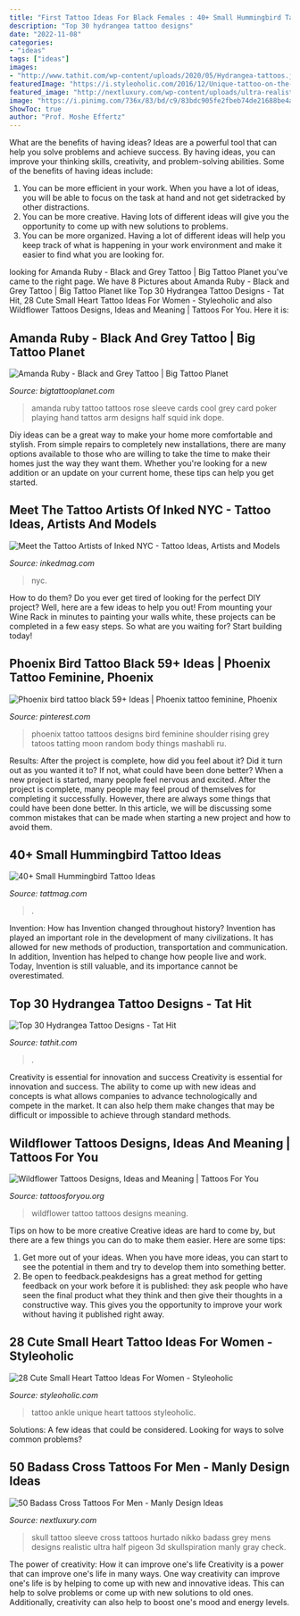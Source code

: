 ```yaml
---
title: "First Tattoo Ideas For Black Females : 40+ Small Hummingbird Tattoo Ideas"
description: "Top 30 hydrangea tattoo designs"
date: "2022-11-08"
categories:
- "ideas"
tags: ["ideas"]
images:
- "http://www.tathit.com/wp-content/uploads/2020/05/Hydrangea-tattoos.jpg"
featuredImage: "https://i.styleoholic.com/2016/12/Unique-tattoo-on-the-ankle.jpg"
featured_image: "http://nextluxury.com/wp-content/uploads/ultra-realistic-mens-badass-cross-with-skull-3d-half-sleeve-tattoo.jpg"
image: "https://i.pinimg.com/736x/83/bd/c9/83bdc905fe2fbeb74de21688be4aeafa.jpg"
ShowToc: true
author: "Prof. Moshe Effertz"
---
```



What are the benefits of having ideas?
Ideas are a powerful tool that can help you solve problems and achieve success. By having ideas, you can improve your thinking skills, creativity, and problem-solving abilities. Some of the benefits of having ideas include: 
1) You can be more efficient in your work. When you have a lot of ideas, you will be able to focus on the task at hand and not get sidetracked by other distractions. 
2) You can be more creative. Having lots of different ideas will give you the opportunity to come up with new solutions to problems. 
3) You can be more organized. Having a lot of different ideas will help you keep track of what is happening in your work environment and make it easier to find what you are looking for.

	

		
looking for Amanda Ruby - Black and Grey Tattoo | Big Tattoo Planet you've came to the right page. We have 8 Pictures about Amanda Ruby - Black and Grey Tattoo | Big Tattoo Planet like Top 30 Hydrangea Tattoo Designs - Tat Hit, 28 Cute Small Heart Tattoo Ideas For Women - Styleoholic and also Wildflower Tattoos Designs, Ideas and Meaning | Tattoos For You. Here it is:
		
    
## Amanda Ruby - Black And Grey Tattoo | Big Tattoo Planet

<img loading=lazy src="https://www.bigtattooplanet.com/sites/default/files/imagecache/aspect4col3col/artist/Amanda_Ruby/Amanda_Ruby_at_Squid_Ink_UK-8_0.jpg" onerror="this.onerror=null;this.src='https://tse1.mm.bing.net/th?id=OIP.-xKxeUahhcbHP3xnYrS7dgAAAA&amp;pid=15.1';" alt="Amanda Ruby - Black and Grey Tattoo | Big Tattoo Planet">

_Source: bigtattooplanet.com_

>amanda ruby tattoo tattoos rose sleeve cards cool grey card poker playing hand tattos arm designs half squid ink dope. 

	

Diy ideas can be a great way to make your home more comfortable and stylish. From simple repairs to completely new installations, there are many options available to those who are willing to take the time to make their homes just the way they want them. Whether you're looking for a new addition or an update on your current home, these tips can help you get started.

    
## Meet The Tattoo Artists Of Inked NYC - Tattoo Ideas, Artists And Models

<img loading=lazy src="https://www.inkedmag.com/.image/t_share/MTY5NjI4NDU3NzUwMjQzMTQx/inked-nyc-fb.jpg" onerror="this.onerror=null;this.src='https://tse1.mm.bing.net/th?id=OIP.nVKbAAf4kfO3JrdUTUHeAAHaD4&amp;pid=15.1';" alt="Meet the Tattoo Artists of Inked NYC - Tattoo Ideas, Artists and Models">

_Source: inkedmag.com_

>nyc. 

	

How to do them?
Do you ever get tired of looking for the perfect DIY project? Well, here are a few ideas to help you out! From mounting your Wine Rack in minutes to painting your walls white, these projects can be completed in a few easy steps. So what are you waiting for? Start building today!

    
## Phoenix Bird Tattoo Black 59+ Ideas | Phoenix Tattoo Feminine, Phoenix

<img loading=lazy src="https://i.pinimg.com/736x/83/bd/c9/83bdc905fe2fbeb74de21688be4aeafa.jpg" onerror="this.onerror=null;this.src='https://tse4.mm.bing.net/th?id=OIP.urijC6bUmrUkEUErHpkBaQAAAA&amp;pid=15.1';" alt="Phoenix bird tattoo black 59+ Ideas | Phoenix tattoo feminine, Phoenix">

_Source: pinterest.com_

>phoenix tattoo tattoos designs bird feminine shoulder rising grey tatoos tatting moon random body things mashabli ru. 

	

Results: After the project is complete, how did you feel about it? Did it turn out as you wanted it to? If not, what could have been done better?
When a new project is started, many people feel nervous and excited. After the project is complete, many people may feel proud of themselves for completing it successfully. However, there are always some things that could have been done better. In this article, we will be discussing some common mistakes that can be made when starting a new project and how to avoid them.

    
## 40+ Small Hummingbird Tattoo Ideas

<img loading=lazy src="https://tattmag.com/wp-content/uploads/2021/05/Small-Hummingbird-Tattoo-11.jpg" onerror="this.onerror=null;this.src='https://tse1.mm.bing.net/th?id=OIP.AnxV1__N85MmVcAFSsuecwHaLf&amp;pid=15.1';" alt="40+ Small Hummingbird Tattoo Ideas">

_Source: tattmag.com_

>. 

	

Invention: How has Invention changed throughout history?
Invention has played an important role in the development of many civilizations. It has allowed for new methods of production, transportation and communication. In addition, Invention has helped to change how people live and work. Today, Invention is still valuable, and its importance cannot be overestimated.

    
## Top 30 Hydrangea Tattoo Designs - Tat Hit

<img loading=lazy src="http://www.tathit.com/wp-content/uploads/2020/05/Hydrangea-tattoos.jpg" onerror="this.onerror=null;this.src='https://tse2.mm.bing.net/th?id=OIP.MkMwT47wiOhNNOX9d4fh6wHaFc&amp;pid=15.1';" alt="Top 30 Hydrangea Tattoo Designs - Tat Hit">

_Source: tathit.com_

>. 

	

Creativity is essential for innovation and success
Creativity is essential for innovation and success. The ability to come up with new ideas and concepts is what allows companies to advance technologically and compete in the market. It can also help them make changes that may be difficult or impossible to achieve through standard methods.

    
## Wildflower Tattoos Designs, Ideas And Meaning | Tattoos For You

<img loading=lazy src="https://www.tattoosforyou.org/wp-content/uploads/2016/02/Wildflower-Tattoo-Black-and-White.jpg" onerror="this.onerror=null;this.src='https://tse1.mm.bing.net/th?id=OIP.8D6ThSZi_2eLxR4Rg1LDagHaLH&amp;pid=15.1';" alt="Wildflower Tattoos Designs, Ideas and Meaning | Tattoos For You">

_Source: tattoosforyou.org_

>wildflower tattoo tattoos designs meaning. 

	

Tips on how to be more creative
Creative ideas are hard to come by, but there are a few things you can do to make them easier. Here are some tips: 
1. Get more out of your ideas. When you have more ideas, you can start to see the potential in them and try to develop them into something better. 
2. Be open to feedback.peakdesigns has a great method for getting feedback on your work before it is published: they ask people who have seen the final product what they think and then give their thoughts in a constructive way. This gives you the opportunity to improve your work without having it published right away.

    
## 28 Cute Small Heart Tattoo Ideas For Women - Styleoholic

<img loading=lazy src="https://i.styleoholic.com/2016/12/Unique-tattoo-on-the-ankle.jpg" onerror="this.onerror=null;this.src='https://tse4.mm.bing.net/th?id=OIP.NLWhrCK-yCyXDPgFpSaBVgHaJ4&amp;pid=15.1';" alt="28 Cute Small Heart Tattoo Ideas For Women - Styleoholic">

_Source: styleoholic.com_

>tattoo ankle unique heart tattoos styleoholic. 

	

Solutions: A few ideas that could be considered.
Looking for ways to solve common problems?

    
## 50 Badass Cross Tattoos For Men - Manly Design Ideas

<img loading=lazy src="http://nextluxury.com/wp-content/uploads/ultra-realistic-mens-badass-cross-with-skull-3d-half-sleeve-tattoo.jpg" onerror="this.onerror=null;this.src='https://tse4.mm.bing.net/th?id=OIP.QAEg7GuadugItX8kC-MVZwHaHa&amp;pid=15.1';" alt="50 Badass Cross Tattoos For Men - Manly Design Ideas">

_Source: nextluxury.com_

>skull tattoo sleeve cross tattoos hurtado nikko badass grey mens designs realistic ultra half pigeon 3d skullspiration manly gray check. 

	

The power of creativity: How it can improve one's life
Creativity is a power that can improve one's life in many ways. One way creativity can improve one's life is by helping to come up with new and innovative ideas. This can help to solve problems or come up with new solutions to old ones. Additionally, creativity can also help to boost one's mood and energy levels.

